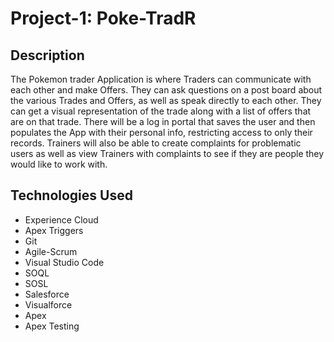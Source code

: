 
# Project-1: Poke-TradR

## Description

The Pokemon trader Application is where Traders can communicate with each other and make Offers. They can ask questions on a post board about the various Trades and Offers, as well as speak directly to each other. They can get a visual representation of the trade along with a list of offers that are on that trade. There will be a log in portal that saves the user and then populates the App with their personal info, restricting access to only their records. Trainers will also be able to create complaints for problematic users as well as view Trainers with complaints to see if they are people they would like to work with.

## Technologies Used

- Experience Cloud
- Apex Triggers
- Git
- Agile-Scrum
- Visual Studio Code
- SOQL
- SOSL
- Salesforce
- Visualforce
- Apex
- Apex Testing

